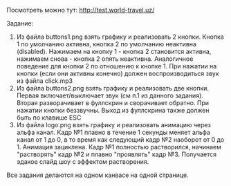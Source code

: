 Посмотреть можно тут: http://test.world-travel.uz/


Задание:

1) Из файла buttons1.png взять графику и реализовать 2 кнопки. Кнопка 1 по умолчанию активна, кнопка 2 по умолчанию неактивна (disabled). Нажимаем на кнопку 1 - кнопка 2 становится активна, нажимаем снова - кнопка 2 опять неактивна. Аналогичное поведение для кнопки 2 по отношению к кнопке 1. При нажатии на кнопки (если они активны конечно) должен воспроизводиться звук из файла click.mp3
2) Из файла buttons2.png взять графику и реализовать две кнопки. Первая включает/выключает звук (см п.1 из данного задания). Вторая разворачивает в фуллскрин и сворачивает обратно. При нажатии кнопки беззвучны. Выход из фуллскрина также должен быть по клавише ESC
3) Из файла logo.png взять графику и реализовать анимацию через альфа канал. Кадр №1 плавно в течение 1 секунды меняет альфа канал от 1 до 0, в то время как следующий кадр №2 наоборот от 0 до 1. Анимация зациклена. Кадр №1 полностью растворился, начинаем "растворять" кадр №2 и плавно "проявлять" кадр №3. Получается эдакое слайд шоу с эффектом растворения.

Все задания делаются на одном канвасе на одной странице.